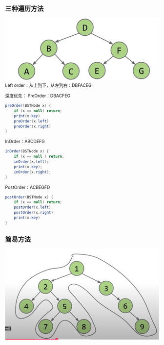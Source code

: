 ## 三种遍历方法
![输入图片说明](/imgs/2025-02-27/HIXlDCH6jziDKb0Z.png)
Left order：从上到下，从左到右：DBFACEG

深度优先：
PreOrder：DBACFEG
```java
preOrder(BSTNode x) {
    if (x == null) return;
    print(x.key)
    preOrder(x.left)
    preOrder(x.right)
}
```

InOrder：ABCDEFG
```java
inOrder(BSTNode x) {
	if (x == null ) return;
	inOrder(x.left);
	print(x.key);
	inOrder(x.right);
}
```
PostOrder：ACBEGFD
```java
postOrder(BSTNode x) {
    if (x == null) return;    
    postOrder(x.left)
    postOrder(x.right)
    print(x.key)   
}
```

## 简易方法
![输入图片说明](/imgs/2025-02-27/bZCnpIrOBH6k2elk.png)

<!--stackedit_data:
eyJoaXN0b3J5IjpbMTQ4NTI2ODA1MV19
-->